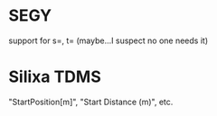 # SEGY
support for s=, t= (maybe...I suspect no one needs it)

# Silixa TDMS
"StartPosition[m]", "Start Distance (m)", etc.
